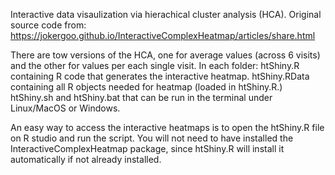 Interactive data visaulization via hierachical cluster analysis (HCA).
Original source code from: https://jokergoo.github.io/InteractiveComplexHeatmap/articles/share.html

There are tow versions of the HCA, one for average values (across 6 visits) and the other for values per each single visit.
In each folder:
htShiny.R containing R code that generates the interactive heatmap. 
htShiny.RData containing all R objects needed for heatmap (loaded in htShiny.R.) 
htShiny.sh and htShiny.bat that can be run in the terminal under Linux/MacOS or Windows. 

An easy way to access the interactive heatmaps is to open the htShiny.R file on R studio and run the script. 
You will not need to have installed the InteractiveComplexHeatmap package, since htShiny.R will install it automatically if not already installed.
